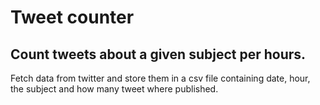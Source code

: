# Tweet counter
## Count tweets about a given subject per hours.
Fetch data from twitter and store them in a csv file containing date, hour, the subject and how many tweet where published.
